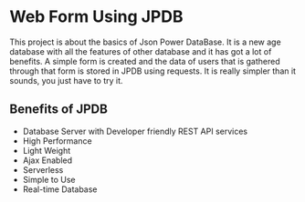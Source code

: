 # Web Form Using JPDB 

This project is about the basics of Json Power DataBase. It is a new age database with all the features of other database and it has got a lot of benefits. A simple form is created and the data of users that is gathered through that form is stored in JPDB using requests. It is really simpler than it sounds, you just have to try it.

## Benefits of JPDB

- Database Server with Developer friendly REST API services
- High Performance
- Light Weight
- Ajax Enabled 
- Serverless
- Simple to Use 
- Real-time Database

